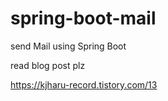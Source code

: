 # spring-boot-mail

send Mail using Spring Boot

read blog post plz
>>>
https://kjharu-record.tistory.com/13
